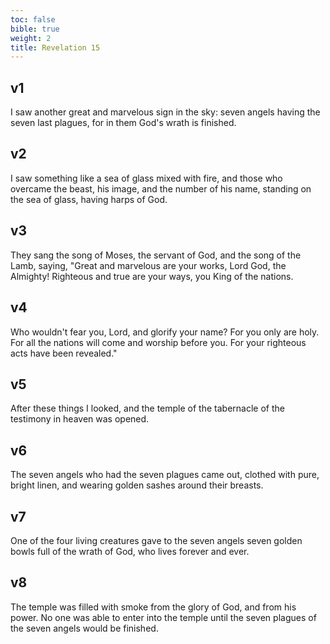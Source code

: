 ```yaml
---
toc: false
bible: true
weight: 2
title: Revelation 15
---
```




## v1 
I saw another great and marvelous sign in the sky: seven angels having the seven last plagues, for in them God's wrath is finished. 

## v2 
I saw something like a sea of glass mixed with fire, and those who overcame the beast, his image, and the number of his name, standing on the sea of glass, having harps of God. 

## v3 
They sang the song of Moses, the servant of God, and the song of the Lamb, saying, "Great and marvelous are your works, Lord God, the Almighty! Righteous and true are your ways, you King of the nations. 

## v4 
Who wouldn't fear you, Lord, and glorify your name? For you only are holy. For all the nations will come and worship before you. For your righteous acts have been revealed." 

## v5 
After these things I looked, and the temple of the tabernacle of the testimony in heaven was opened. 

## v6 
The seven angels who had the seven plagues came out, clothed with pure, bright linen, and wearing golden sashes around their breasts. 

## v7 
One of the four living creatures gave to the seven angels seven golden bowls full of the wrath of God, who lives forever and ever. 

## v8 
The temple was filled with smoke from the glory of God, and from his power. No one was able to enter into the temple until the seven plagues of the seven angels would be finished.
